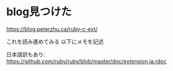 # blog見つけた

https://blog.peterzhu.ca/ruby-c-ext/

これを読み進めてみる
以下にメモを記述

日本語訳もあり: https://github.com/ruby/ruby/blob/master/doc/extension.ja.rdoc